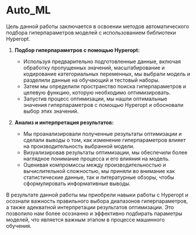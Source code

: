 # Auto_ML

Цель данной работы заключается в освоении методов автоматического подбора гиперпараметров моделей с использованием библиотеки Hyperopt.

1. **Подбор гиперпараметров с помощью Hyperopt:**
   - Используя предварительно подготовленные данные, включая обработку пропущенных значений, масштабирование и кодирование категориальных переменных, мы выбрали модель и разделили данные на обучающий и тестовый наборы.
   - Затем мы определили пространство поиска гиперпараметров и целевую функцию, которую необходимо оптимизировать.
   - Запустив процесс оптимизации, мы нашли оптимальные значения гиперпараметров с помощью Hyperopt и обосновали выбор этих значений.

2. **Анализ и интерпретация результатов:**
   - Мы проанализировали полученные результаты оптимизации и сделали выводы о том, как изменение гиперпараметров влияет на производительность выбранной модели.
   - Визуализировав результаты оптимизации, мы обеспечили более наглядное понимание процесса и его влияния на модель.
   - Оценивая компромиссы между производительностью и вычислительной сложностью, мы приняли во внимание как статистические данные, так и литературные обзоры, чтобы сформулировать информативные выводы.

В результате данной работы мы приобрели навыки работы с Hyperopt и осознали важность правильного выбора диапазонов гиперпараметров, а также адекватной интерпретации результатов оптимизации. Это позволило нам более осознанно и эффективно подбирать параметры моделей, что является важным этапом в процессе машинного обучения.
